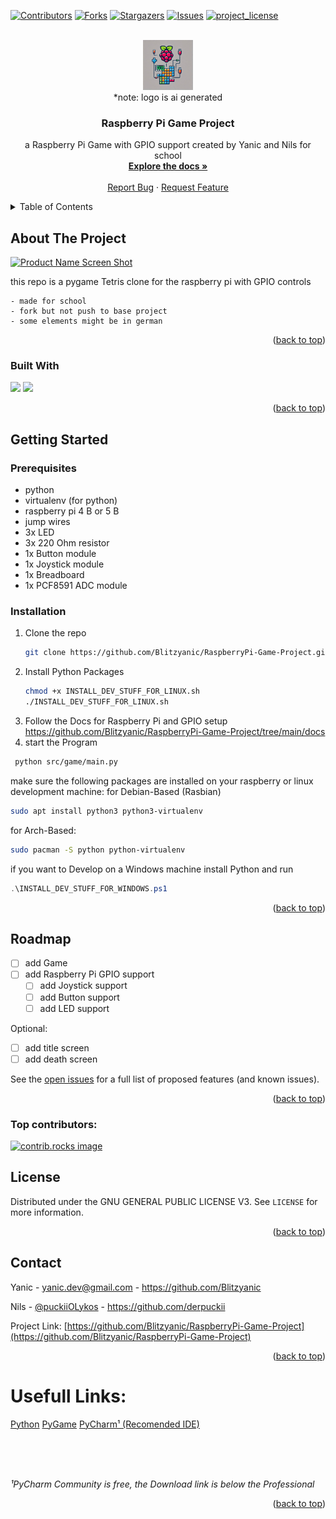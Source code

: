 <a id="readme-top"></a>
<!-- README TEMPLATE -->
<!--
*** https://github.com/othneildrew/Best-README-Template
-->
[![Contributors][contributors-shield]][contributors-url]
[![Forks][forks-shield]][forks-url]
[![Stargazers][stars-shield]][stars-url]
[![Issues][issues-shield]][issues-url]
[![project_license][license-shield]][license-url]

<!-- PROJECT LOGO -->
<br />
<div align="center">
  <a href="https://github.com/Blitzyanic/RaspberryPi-Game-Project">
    <img src="docs/img/logo.jpg" alt="Logo" width="80" height="80">
  </a>
  <br>
  *note: logo is ai generated

<h3 align="center">Raspberry Pi Game Project</h3>

  <p align="center">
    a Raspberry Pi Game with GPIO support created by Yanic and Nils for school
    <br />
    <a href="https://github.com/Blitzyanic/RaspberryPi-Game-Project/tree/main/docs"><strong>Explore the docs »</strong></a>
    <br />
    <br />
    <a href="https://github.com/Blitzyanic/RaspberryPi-Game-Project/issues/new?labels=bug&template=bug-report---.md">Report Bug</a>
    ·
    <a href="https://github.com/Blitzyanic/RaspberryPi-Game-Project/issues/new?labels=enhancement&template=feature-request---.md">Request Feature</a>
  </p>
</div>



<!-- TABLE OF CONTENTS -->
<details>
  <summary>Table of Contents</summary>
  <ol>
    <li>
      <a href="#about-the-project">About The Project</a>
      <ul>
        <li><a href="#built-with">Built With</a></li>
      </ul>
    </li>
    <li>
      <a href="#getting-started">Getting Started</a>
      <ul>
        <li><a href="#prerequisites">Prerequisites</a></li>
        <li><a href="#installation">Installation</a></li>
      </ul>
    </li>
    <li><a href="#roadmap">Roadmap</a></li>
    <li><a href="#license">License</a></li>
    <li><a href="#contact">Contact</a></li>
  </ol>
</details>



<!-- ABOUT THE PROJECT -->
## About The Project

[![Product Name Screen Shot][product-screenshot]](https://example.com)

this repo is a pygame Tetris clone for the raspberry pi with GPIO controls 

```
- made for school
- fork but not push to base project
- some elements might be in german
```

<p align="right">(<a href="#readme-top">back to top</a>)</p>



### Built With
<img src="https://img.shields.io/badge/Python-black?style=for-the-badge&logo=python&logoColor=yellow" />
<img src="https://img.shields.io/badge/Raspberry%20Pi-A22846?style=for-the-badge&logo=Raspberry%20Pi&logoColor=white" />
<p align="right">(<a href="#readme-top">back to top</a>)</p>



<!-- GETTING STARTED -->
## Getting Started

### Prerequisites

* python
* virtualenv (for python)
* raspberry pi 4 B or 5 B
* jump wires
* 3x LED
* 3x 220 Ohm resistor
* 1x Button module
* 1x Joystick module
* 1x Breadboard
* 1x PCF8591 ADC module

### Installation

1. Clone the repo
   ```sh
   git clone https://github.com/Blitzyanic/RaspberryPi-Game-Project.git
   ```
2. Install Python Packages
   ```sh
   chmod +x INSTALL_DEV_STUFF_FOR_LINUX.sh
   ./INSTALL_DEV_STUFF_FOR_LINUX.sh
   ```
3. Follow the Docs for Raspberry Pi and GPIO setup
https://github.com/Blitzyanic/RaspberryPi-Game-Project/tree/main/docs
4. start the Program 
  ```sh
   python src/game/main.py
   ```

make sure the following packages are installed on your raspberry or linux development machine:
for Debian-Based (Rasbian)
```sh
sudo apt install python3 python3-virtualenv
```
for Arch-Based:
```sh
sudo pacman -S python python-virtualenv 
```

if you want to Develop on a Windows machine install Python and run
```powershell
.\INSTALL_DEV_STUFF_FOR_WINDOWS.ps1
```

<p align="right">(<a href="#readme-top">back to top</a>)</p>


<!-- ROADMAP -->
## Roadmap

- [ ] add Game
- [ ] add Raspberry Pi GPIO support
  - [ ] add Joystick support
  - [ ] add Button support
  - [ ] add LED support

Optional:
- [ ] add title screen
- [ ] add death screen

See the [open issues](https://github.com/Blitzyanic/RaspberryPi-Game-Project/issues) for a full list of proposed features (and known issues).

<p align="right">(<a href="#readme-top">back to top</a>)</p>


### Top contributors:

<a href="https://github.com/Blitzyanic/RaspberryPi-Game-Project/graphs/contributors">
  <img src="https://contrib.rocks/image?repo=Blitzyanic/RaspberryPi-Game-Project" alt="contrib.rocks image" />
</a>



<!-- LICENSE -->
## License

Distributed under the GNU GENERAL PUBLIC LICENSE V3. See `LICENSE` for more information.

<p align="right">(<a href="#readme-top">back to top</a>)</p>



<!-- CONTACT -->
## Contact

Yanic - yanic.dev@gmail.com - https://github.com/Blitzyanic

Nils  - [@puckiiOLykos](https://x.com/puckiiOLykos) - https://github.com/derpuckii

Project Link: [https://github.com/Blitzyanic/RaspberryPi-Game-Project](https://github.com/Blitzyanic/RaspberryPi-Game-Project)

<p align="right">(<a href="#readme-top">back to top</a>)</p>


# Usefull Links:
[Python](https://www.python.org/)
[PyGame](https://www.pygame.org/docs/)
[PyCharm¹ (Recomended IDE)](https://www.jetbrains.com/de-de/pycharm/download/)

<br>
<br>
<br>

_¹PyCharm Community is free, the Download link is below the Professional_
<p align="right">(<a href="#readme-top">back to top</a>)</p>


<!-- MARKDOWN LINKS & IMAGES -->
<!-- https://www.markdownguide.org/basic-syntax/#reference-style-links -->
[contributors-shield]: https://img.shields.io/github/contributors/Blitzyanic/RaspberryPi-Game-Project.svg?style=for-the-badge
[contributors-url]: https://github.com/Blitzyanic/RaspberryPi-Game-Project/graphs/contributors
[forks-shield]: https://img.shields.io/github/forks/Blitzyanic/RaspberryPi-Game-Project.svg?style=for-the-badge
[forks-url]: https://github.com/Blitzyanic/RaspberryPi-Game-Project/network/members
[stars-shield]: https://img.shields.io/github/stars/Blitzyanic/RaspberryPi-Game-Project.svg?style=for-the-badge
[stars-url]: https://github.com/Blitzyanic/RaspberryPi-Game-Project/stargazers
[issues-shield]: https://img.shields.io/github/issues/Blitzyanic/RaspberryPi-Game-Project.svg?style=for-the-badge
[issues-url]: https://github.com/Blitzyanic/RaspberryPi-Game-Project/issues
[license-shield]: https://img.shields.io/github/license/Blitzyanic/RaspberryPi-Game-Project.svg?style=for-the-badge
[license-url]: https://github.com/Blitzyanic/RaspberryPi-Game-Project/blob/master/LICENSE.txt
[product-screenshot]: docs/img/sample.png
